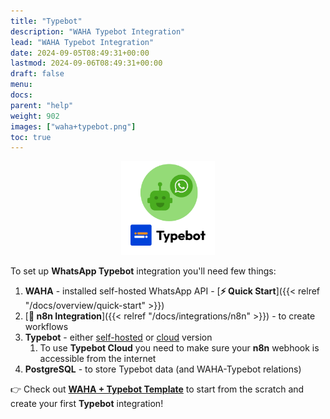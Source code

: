 ```yaml
---
title: "Typebot"
description: "WAHA Typebot Integration"
lead: "WAHA Typebot Integration"
date: 2024-09-05T08:49:31+00:00
lastmod: 2024-09-06T08:49:31+00:00
draft: false
menu:
docs:
parent: "help"
weight: 902
images: ["waha+typebot.png"]
toc: true
---
```


<p align="center">
  <img src="/images/typebot/waha+typebot.png" style="width: 150px">
</p>

To set up **WhatsApp Typebot** integration you'll need few things:
1. **WAHA** - installed self-hosted WhatsApp API - [**⚡ Quick Start**]({{< relref "/docs/overview/quick-start" >}})
2. [**🔌 n8n Integration**]({{< relref "/docs/integrations/n8n" >}}) - to create workflows
3. **Typebot** - either [self-hosted](https://docs.typebot.io/self-hosting/get-started) or [cloud](https://app.typebot.io/) version
   1. To use **Typebot Cloud** you need to make sure your **n8n** webhook is accessible from the internet
4. **PostgreSQL** - to store Typebot data (and WAHA-Typebot relations)

👉 Check out [**WAHA + Typebot Template**](https://waha-n8n-templates.devlike.pro/whatsapp-typebot/) 
to start from the scratch and create your first **Typebot** integration!

